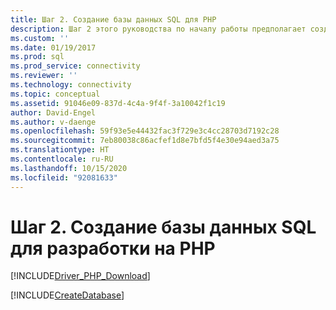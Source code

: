 ```yaml
---
title: Шаг 2. Создание базы данных SQL для PHP
description: Шаг 2 этого руководства по началу работы предполагает создание базы данных в SQL Server или Базе данных SQL Azure в этом примере PHP.
ms.custom: ''
ms.date: 01/19/2017
ms.prod: sql
ms.prod_service: connectivity
ms.reviewer: ''
ms.technology: connectivity
ms.topic: conceptual
ms.assetid: 91046e09-837d-4c4a-9f4f-3a10042f1c19
author: David-Engel
ms.author: v-daenge
ms.openlocfilehash: 59f93e5e44432fac3f729e3c4cc28703d7192c28
ms.sourcegitcommit: 7eb80038c86acfef1d8e7bfd5f4e30e94aed3a75
ms.translationtype: HT
ms.contentlocale: ru-RU
ms.lasthandoff: 10/15/2020
ms.locfileid: "92081633"
---
```

# <a name="step-2-create-a-sql-database-for-php-development"></a>Шаг 2. Создание базы данных SQL для разработки на PHP
[!INCLUDE[Driver_PHP_Download](../../includes/driver_php_download.md)]

[!INCLUDE[CreateDatabase](../../includes/createdatabase.md)]
